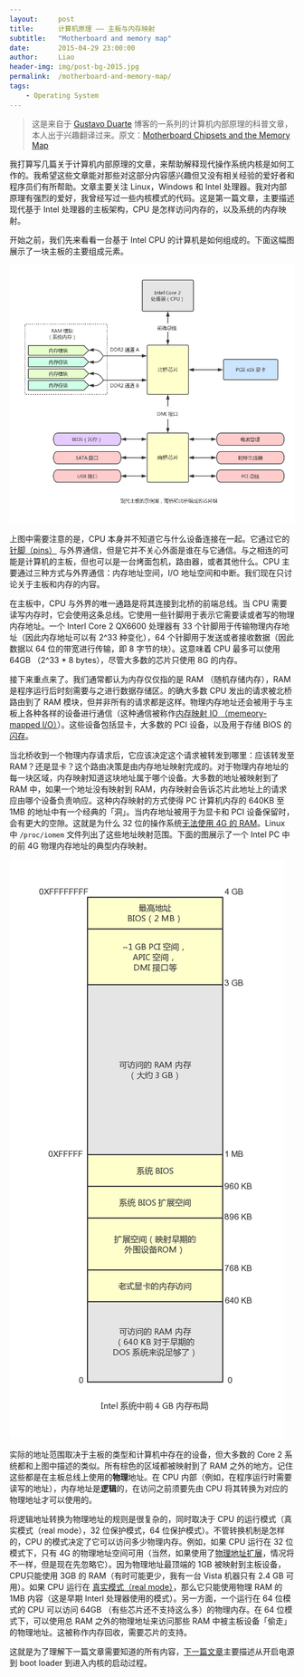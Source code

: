 ```yaml
---
layout:     post
title:      计算机原理 —— 主板与内存映射
subtitle:   "Motherboard and memory map"
date:       2015-04-29 23:00:00
author:     Liao
header-img: img/post-bg-2015.jpg
permalink:  /motherboard-and-memory-map/
tags:
    - Operating System
---
```


> 这是来自于 [Gustavo Duarte](http://duartes.org/gustavo/blog/) 博客的一系列的计算机内部原理的科普文章，本人出于兴趣翻译过来。原文：[Motherboard Chipsets and the Memory Map](http://duartes.org/gustavo/blog/post/motherboard-chipsets-memory-map)

我打算写几篇关于计算机内部原理的文章，来帮助解释现代操作系统内核是如何工作的。我希望这些文章能对那些对这部分内容感兴趣但又没有相关经验的爱好者和程序员们有所帮助。文章主要关注 Linux，Windows 和 Intel 处理器。我对内部原理有强烈的爱好，我曾经写过一些内核模式的代码。这是第一篇文章，主要描述现代基于 Intel 处理器的主板架构，CPU 是怎样访问内存的，以及系统的内存映射。

开始之前，我们先来看看一台基于 Intel CPU 的计算机是如何组成的。下面这幅图展示了一块主板的主要组成元素。

![](/img/in-post/motherboard-and-memory-map/motherboard.png)

上图中需要注意的是，CPU 本身并不知道它与什么设备连接在一起。它通过它的[针脚（pins）](http://en.wikipedia.org/wiki/Image:Intel_80486DX2_bottom.jpg) 与外界通信，但是它并不关心外面是谁在与它通信。与之相连的可能是计算机的主板，但也可以是一台烤面包机，路由器，或者其他什么。CPU 主要通过三种方式与外界通信：内存地址空间，I/O 地址空间和中断。我们现在只讨论关于主板和内存的内容。

在主板中，CPU 与外界的唯一通路是将其连接到北桥的前端总线。当 CPU 需要读写内存时，它会使用这条总线。它使用一些针脚用于表示它需要读或者写的物理内存地址。一个 Interl Core 2 QX6600 处理器有 33 个针脚用于传输物理内存地址（因此内存地址可以有 2^33 种变化），64 个针脚用于发送或者接收数据（因此数据以 64 位的带宽进行传输，即 8 字节的块）。这意味着 CPU 最多可以使用 64GB （2^33 * 8 bytes），尽管大多数的芯片只使用 8G 的内存。

接下来重点来了。我们通常都认为内存仅仅指的是 RAM （随机存储内存），RAM 是程序运行后时刻需要与之进行数据存储区。的确大多数 CPU 发出的请求被北桥路由到了 RAM 模块，但并非所有的请求都是这样。物理内存地址还会被用于与主板上各种各样的设备进行通信（这种通信被称作[内存映射 IO （memeory-mapped I/O）](http://en.wikipedia.org/wiki/Memory-mapped_IO)）。这些设备包括显卡，大多数的 PCI 设备，以及用于存储 BIOS 的[闪存](http://en.wikipedia.org/wiki/Flash_memory)。

当北桥收到一个物理内存请求后，它应该决定这个请求被转发到哪里：应该转发至 RAM？还是显卡？这个路由决策是由内存地址映射完成的。对于物理内存地址的每一块区域，内存映射知道这块地址属于哪个设备。大多数的地址被映射到了 RAM 中，如果一个地址没有映射到 RAM，内存映射会告诉芯片此地址上的请求应由哪个设备负责响应。这种内存映射的方式使得 PC 计算机内存的 640KB 至 1MB 的地址中有一个经典的「洞」。当内存地址被用于为显卡和 PCI 设备保留时，会有更大的空隙。这就是为什么 32 位的操作系统[无法使用 4G 的 RAM](http://support.microsoft.com/kb/929605)。Linux 中 `/proc/iomem` 文件列出了这些地址映射范围。下面的图展示了一个 Intel PC 中的前 4G 物理内存地址的典型内存映射。

![](/img/in-post/motherboard-and-memory-map/physical-memory-address.png)

实际的地址范围取决于主板的类型和计算机中存在的设备，但大多数的 Core 2 系统都和上图中描述的类似。所有棕色的区域都被映射到了 RAM 之外的地方。记住这些都是在主板总线上使用的**物理**地址。在 CPU 内部（例如，在程序运行时需要读写的地址），内存地址是**逻辑**的，在访问之前须要先由 CPU 将其转换为对应的物理地址才可以使用的。

将逻辑地址转换为物理地址的规则是很复杂的，同时取决于 CPU 的运行模式（真实模式（real mode），32 位保护模式，64 位保护模式）。不管转换机制是怎样的，CPU 的模式决定了它可以访问多少物理内存。例如，如果 CPU 运行在 32 位模式下，只有 4G 的物理地址空间可用（当然，如果使用了[物理地址扩展](http://en.wikipedia.org/wiki/Physical_address_extension)，情况将不一样，但是现在先忽略它）。因为物理地址最顶端的 1GB 被映射到主板设备，CPU只能使用 3GB 的 RAM（有时可能更少，我有一台 Vista 机器只有 2.4 GB 可用）。如果 CPU 运行在 [真实模式（real mode）](http://en.wikipedia.org/wiki/Real_mode)，那么它只能使用物理 RAM 的 1MB 内容（这是早期 Interl 处理器使用的模式）。另一方面，一个运行在 64 位模式的 CPU 可以访问 64GB （有些芯片还不支持这么多）的物理内存。在 64 位模式下，可以使用总 RAM 之外的物理地址来访问那些 RAM 中被主板设备「偷走」的物理地址。这被称作内存回收，需要芯片的支持。

这就是为了理解下一篇文章需要知道的所有内容，[下一篇文章](http://liaoph.com/how-computers-boot-up/)主要描述从开启电源到 boot loader 到进入内核的启动过程。



















